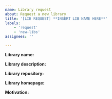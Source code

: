 ```yaml
---
name: Library request
about: Request a new library
title: '[LIB REQUEST] **INSERT LIB NAME HERE**'
labels:
    - 'request'
    - 'new-libs'
assignees: ''

---
```

<!-- Insert the appropriate text after each tag -->

**Library name:**
<!-- What's the name of the library? -->

**Library description:**
<!-- A sentence that describes what this library does. It helps us when filling some of the UI elements when adding the library  -->

**Library repository:**
<!-- URL of where we can find the library -->

**Library homepage:**
<!-- If applicable, please add the homepage for the library. If it does not have any, we'll use the repository URL. -->

**Motivation:**
<!-- Is there any specific reason as to why you want this library to be added? -->
